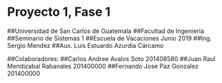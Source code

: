 # Proyecto 1, Fase 1

##Universidad de San Carlos de Guatemala
##Facultad de Ingenieria
##Seminario de Sistemas 1
##Escuela de Vacaciones Junio 2019
##Ing. Sergio Mendez
##Aux. Luis Estuardo Azurdia Cárcamo

##Colaboradores:
##Carlos Andree Avalos Soto       201408580
##Juan Raul Mendizabal Rabanales  201400000
##Fernando Jose Paz Gonzalez      201400000




